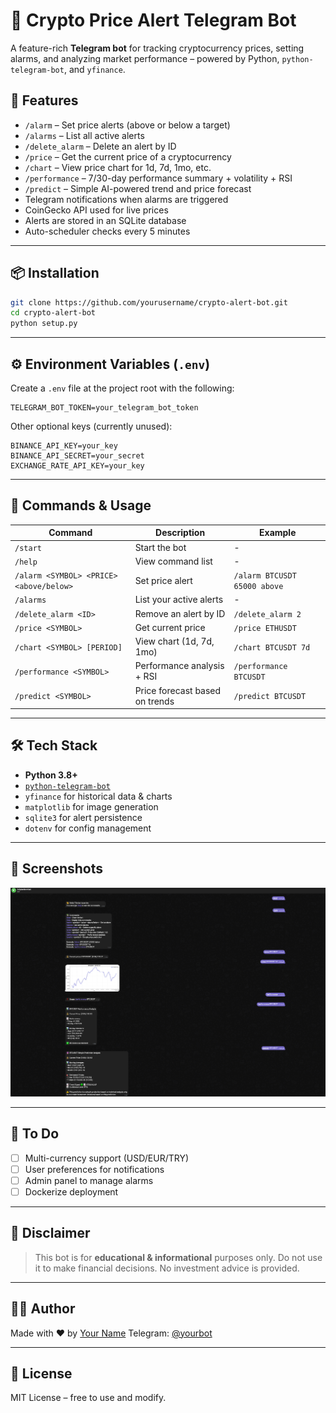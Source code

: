 # 💸 Crypto Price Alert Telegram Bot

A feature-rich **Telegram bot** for tracking cryptocurrency prices, setting alarms, and analyzing market performance – powered by Python, `python-telegram-bot`, and `yfinance`.

## 🚀 Features

* `/alarm` – Set price alerts (above or below a target)
* `/alarms` – List all active alerts
* `/delete_alarm` – Delete an alert by ID
* `/price` – Get the current price of a cryptocurrency
* `/chart` – View price chart for 1d, 7d, 1mo, etc.
* `/performance` – 7/30-day performance summary + volatility + RSI
* `/predict` – Simple AI-powered trend and price forecast
* Telegram notifications when alarms are triggered
* CoinGecko API used for live prices
* Alerts are stored in an SQLite database
* Auto-scheduler checks every 5 minutes

---

## 📦 Installation

```bash
git clone https://github.com/yourusername/crypto-alert-bot.git
cd crypto-alert-bot
python setup.py
```

---

## ⚙️ Environment Variables (`.env`)

Create a `.env` file at the project root with the following:

```env
TELEGRAM_BOT_TOKEN=your_telegram_bot_token
```

Other optional keys (currently unused):

```env
BINANCE_API_KEY=your_key
BINANCE_API_SECRET=your_secret
EXCHANGE_RATE_API_KEY=your_key
```

---

## 🧲 Commands & Usage

| Command                                 | Description                    | Example                      |
| --------------------------------------- | ------------------------------ | ---------------------------- |
| `/start`                                | Start the bot                  | -                            |
| `/help`                                 | View command list              | -                            |
| `/alarm <SYMBOL> <PRICE> <above/below>` | Set price alert                | `/alarm BTCUSDT 65000 above` |
| `/alarms`                             | List your active alerts        | -                            |
| `/delete_alarm <ID>`                       | Remove an alert by ID          | `/delete_alarm 2`               |
| `/price <SYMBOL>`                       | Get current price              | `/price ETHUSDT`             |
| `/chart <SYMBOL> [PERIOD]`             | View chart (1d, 7d, 1mo)       | `/chart BTCUSDT 7d`         |
| `/performance <SYMBOL>`                  | Performance analysis + RSI     | `/performance BTCUSDT`        |
| `/predict <SYMBOL>`                      | Price forecast based on trends | `/predict BTCUSDT`            |

---

## 🛠 Tech Stack

* **Python 3.8+**
* [`python-telegram-bot`](https://github.com/python-telegram-bot/python-telegram-bot)
* `yfinance` for historical data & charts
* `matplotlib` for image generation
* `sqlite3` for alert persistence
* `dotenv` for config management

---

## 📸 Screenshots

![Crpyto](images/crypto.png)

---

## 📌 To Do

* [ ] Multi-currency support (USD/EUR/TRY)
* [ ] User preferences for notifications
* [ ] Admin panel to manage alarms
* [ ] Dockerize deployment

---

## 🧠 Disclaimer

> This bot is for **educational & informational** purposes only. Do not use it to make financial decisions. No investment advice is provided.

---

## 🧑‍💻 Author

Made with ❤️ by [Your Name](https://github.com/muhammedmed/cryptotelegrambot.git)
Telegram: [@yourbot](https://t.me/kriptooalarmbot)

---

## 🧪 License

MIT License – free to use and modify.

